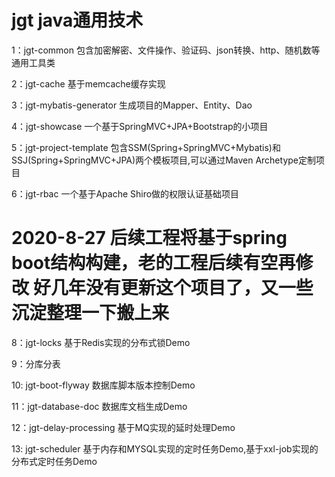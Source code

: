 jgt java通用技术
================

1：jgt-common 包含加密解密、文件操作、验证码、json转换、http、随机数等通用工具类

2：jgt-cache 基于memcache缓存实现

3：jgt-mybatis-generator 生成项目的Mapper、Entity、Dao

4：jgt-showcase 一个基于SpringMVC+JPA+Bootstrap的小项目

5：jgt-project-template 包含SSM(Spring+SpringMVC+Mybatis)和SSJ(Spring+SpringMVC+JPA)两个模板项目,可以通过Maven Archetype定制项目

6：jgt-rbac 一个基于Apache Shiro做的权限认证基础项目


2020-8-27 后续工程将基于spring boot结构构建，老的工程后续有空再修改
好几年没有更新这个项目了，又一些沉淀整理一下搬上来
==============
8：jgt-locks 基于Redis实现的分布式锁Demo

9：分库分表

10: jgt-boot-flyway  数据库脚本版本控制Demo   

11：jgt-database-doc  数据库文档生成Demo

12：jgt-delay-processing  基于MQ实现的延时处理Demo

13: jgt-scheduler 基于内存和MYSQL实现的定时任务Demo,基于xxl-job实现的分布式定时任务Demo
